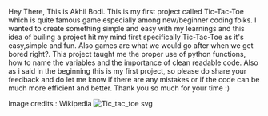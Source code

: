 Hey There, This is Akhil Bodi. This is my first project called Tic-Tac-Toe which is quite famous game especially among new/beginner coding folks.
I wanted to create something simple and easy with my learnings and this idea of builing a project hit my mind first specifically Tic-Tac-Toe as it's easy,simple and fun.
Also games are what we would go after when we get bored right?.
This project taught me the proper use of python functions, how to name the variables and the importance of clean readable code.
Also as i said in the beginning this is my first project, so please do share your feedback and do let me know if there are any mistakes or if the code can be much more efficient and better.
Thank you so much for your time :)


Image credits : Wikipedia
![Tic_tac_toe svg](https://github.com/AkhilBodi/My_Projects/assets/54629845/d586dc3e-0bb7-4be8-8747-e900302ac7c6)
